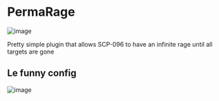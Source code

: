 # PermaRage
![image](https://img.shields.io/github/downloads/Qidan475/PermaRage/total?style=flat-square)

Pretty simple plugin that allows SCP-096 to have an infinite rage until all targets are gone

## Le funny config
![image](https://user-images.githubusercontent.com/48491875/173252809-d9aaecbf-7e15-4c71-9998-21c483b97a49.png)
